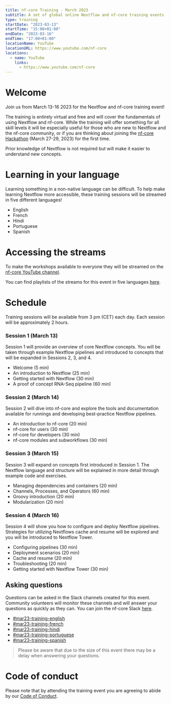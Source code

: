 ```yaml
---
title: nf-core Training - March 2023
subtitle: A set of global online Nextflow and nf-core training events
type: training
startDate: "2023-03-13"
startTime: "15:00+01:00"
endDate: "2023-03-16"
endTime: "17:00+01:00"
locationName: YouTube
locationURL: https://www.youtube.com/nf-core
locations:
  - name: YouTube
    links:
      - https://www.youtube.com/nf-core
---
```


# Welcome

Join us from March 13-16 2023 for the Nextflow and nf-core training event!

The training is entirely virtual and free and will cover the fundamentals of using Nextflow and nf-core.
While the training will offer something for all skill levels it will be especially useful for those who are new to Nextflow and the nf-core community, or if you are thinking about joining the [nf-core Hackathon](https://nf-co.re/events/2023/hackathon-march-2023) (March 27-29, 2023) for the first time.

Prior knowledge of Nextflow is not required but will make it easier to understand new concepts.

# Learning in your language

Learning something in a non-native language can be difficult. To help make learning Nextflow more accessible, these training sessions will be streamed in five different languages!

- English
- French
- Hindi
- Portuguese
- Spanish

# Accessing the streams

To make the workshops available to everyone they will be streamed on the [nf-core YouTube channel](https://www.youtube.com/c/nf-core).

You can find playlists of the streams for this event in five languages [here](https://www.youtube.com/@nf-core/playlists?view=50&sort=dd&shelf_id=2).

# Schedule

Training sessions will be available from 3 pm (CET) each day. Each session will be approximately 2 hours.

### Session 1 (March 13)

Session 1 will provide an overview of core Nextflow concepts. You will be taken through example Nextflow pipelines and introduced to concepts that will be expanded in Sessions 2, 3, and 4.

- Welcome (5 min)
- An introduction to Nextflow (25 min)
- Getting started with Nextflow (30 min)
- A proof of concept RNA-Seq pipeline (60 min)

### Session 2 (March 14)

Session 2 will dive into nf-core and explore the tools and documentation available for runnings and developing best-practice Nextflow pipelines.

- An introduction to nf-core (20 min)
- nf-core for users (30 min)
- nf-core for developers (30 min)
- nf-core modules and subworkflows (30 min)

### Session 3 (March 15)

Session 3 will expand on concepts first introduced in Session 1. The Nextflow language and structure will be explained in more detail through example code and exercises.

- Managing dependencies and containers (20 min)
- Channels, Processes, and Operators (60 min)
- Groovy introduction (20 min)
- Modularization (20 min)

### Session 4 (March 16)

Session 4 will show you how to configure and deploy Nextflow pipelines. Strategies for utilizing Nextflows cache and resume will be explored and you will be introduced to Nextflow Tower.

- Configuring pipelines (30 min)
- Deployment scenarios (20 min)
- Cache and resume (20 min)
- Troubleshooting (20 min)
- Getting started with Nextflow Tower (30 min)

## Asking questions

Questions can be asked in the Slack channels created for this event. Community volunteers will monitor these channels and will answer your questions as quickly as they can. You can join the nf-core Slack [here](https://nf-co.re/join/slack).

- [#mar23-training-english](https://nfcore.slack.com/archives/C04RU8PCKNK)
- [#mar23-training-french](https://nfcore.slack.com/archives/C04S26Q4Z46)
- [#mar23-training-hindi](https://nfcore.slack.com/archives/C04S8QLNB7C)
- [#mar23-training-portuguese](https://nfcore.slack.com/archives/C04SYFF7BLG)
- [#mar23-training-spanish](https://nfcore.slack.com/archives/C04RU921X63)

> Please be aware that due to the size of this event there may be a delay when answering your questions.

# Code of conduct

Please note that by attending the training event you are agreeing to abide by our [Code of Conduct](https://nf-co.re/code_of_conduct).
